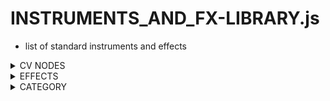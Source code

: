 # INSTRUMENTS_AND_FX-LIBRARY.js
- list of standard instruments and effects

<!-- CV NODES -->

<details>
  <summary>CV NODES</summary>
  - nodes to be used as control signals
  
  <details>
  <summary>Envelope</summary>
  - output a custom breakpoint function starting at 0

   <details>
   <summary>Properties</summary>
   - buffer
   </details>
    
   <details>
   <summary>Methods</summary>
    - start() <br>
    - startAtTime() <br>
    - stop() <br>
    - stopAtTime() <br>
   </details>
    
    
  </details>

</details>

<!-- -->

<!-- EFFECTS -->

<details>
  <summary>EFFECTS</summary>
  - description
  
  <details>
  <summary>Node</summary>
  - description

   <details>
   <summary>Properties</summary>
   - p1 <br>
   - p2 <br>
   </details>
    
   <details>
   <summary>Methods</summary>
    - m1() <br>
    - m2() <br>
   </details>
    
 </details>

</details>

<!-- -->

<!-- CATEGORY TEMPLATE -->

<details>
  <summary>CATEGORY</summary>
  - description
  
  <details>
  <summary>Node</summary>
  - description

   <details>
   <summary>Properties</summary>
   - p1 <br>
   - p2 <br>
   </details>
    
   <details>
   <summary>Methods</summary>
    - m1() <br>
    - m2() <br>
   </details>
    
 </details>

</details>

<!-- -->
